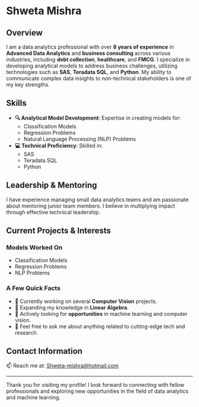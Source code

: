 # Shweta Mishra 

## Overview
I am a data analytics professional with over **8 years of experience** in **Advanced Data Analytics** and **business consulting** across various industries, including **debt collection**, **healthcare**, and **FMCG**. I specialize in developing analytical models to address business challenges, utilizing technologies such as **SAS**, **Teradata SQL**, and **Python**. My ability to communicate complex data insights to non-technical stakeholders is one of my key strengths.

## Skills
- **🔍 Analytical Model Development**: Expertise in creating models for:
  - Classification Models
  - Regression Problems
  - Natural Language Processing (NLP) Problems
- **💻 Technical Proficiency**: Skilled in:
  - SAS
  - Teradata SQL
  - Python

## Leadership & Mentoring
I have experience managing small data analytics teams and am passionate about mentoring junior team members. I believe in multiplying impact through effective technical leadership.

## Current Projects & Interests
### Models Worked On
- Classification Models
- Regression Problems
- NLP Problems

### A Few Quick Facts
- 🔭 Currently working on several **Computer Vision** projects.
- 🧮 Expanding my knowledge in **Linear Algebra**.
- 🤔 Actively looking for **opportunities** in machine learning and computer vision.
- 💬 Feel free to ask me about anything related to cutting-edge tech and research.

## Contact Information
📫 Reach me at: [Shweta-mishra@hotmail.com](mailto:Shweta-mishra@hotmail.com)

---

Thank you for visiting my profile! I look forward to connecting with fellow professionals and exploring new opportunities in the field of data analytics and machine learning.
